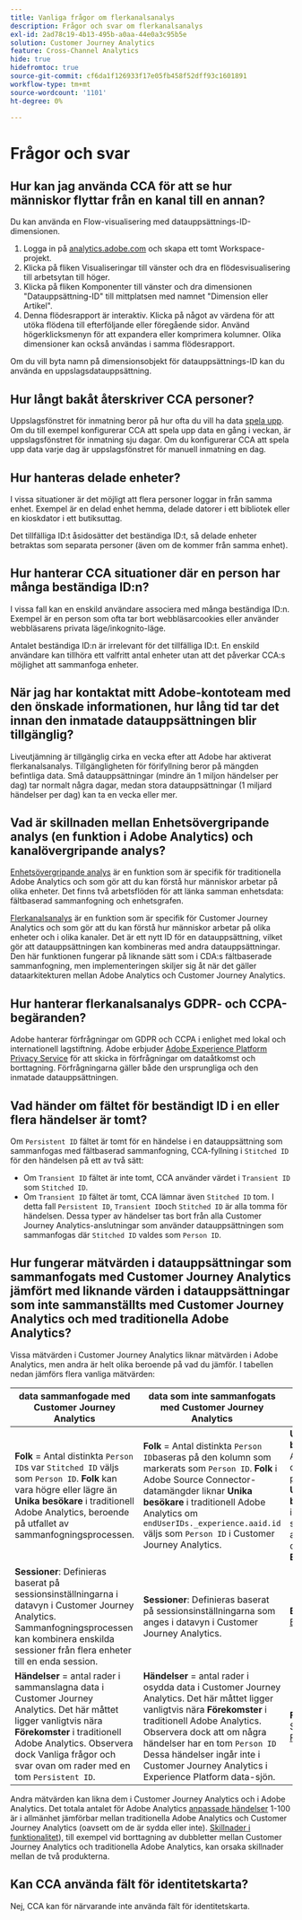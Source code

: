 ```yaml
---
title: Vanliga frågor om flerkanalsanalys
description: Frågor och svar om flerkanalsanalys
exl-id: 2ad78c19-4b13-495b-a0aa-44e0a3c95b5e
solution: Customer Journey Analytics
feature: Cross-Channel Analytics
hide: true
hidefromtoc: true
source-git-commit: cf6da1f126933f17e05fb458f52dff93c1601891
workflow-type: tm+mt
source-wordcount: '1101'
ht-degree: 0%

---
```


# Frågor och svar

## Hur kan jag använda CCA för att se hur människor flyttar från en kanal till en annan?

Du kan använda en Flow-visualisering med datauppsättnings-ID-dimensionen.

1. Logga in på [analytics.adobe.com](https://analytics.adobe.com) och skapa ett tomt Workspace-projekt.
2. Klicka på fliken Visualiseringar till vänster och dra en flödesvisualisering till arbetsytan till höger.
3. Klicka på fliken Komponenter till vänster och dra dimensionen &quot;Datauppsättning-ID&quot; till mittplatsen med namnet &quot;Dimension eller Artikel&quot;.
4. Denna flödesrapport är interaktiv. Klicka på något av värdena för att utöka flödena till efterföljande eller föregående sidor. Använd högerklicksmenyn för att expandera eller komprimera kolumner. Olika dimensioner kan också användas i samma flödesrapport.

Om du vill byta namn på dimensionsobjekt för datauppsättnings-ID kan du använda en uppslagsdatauppsättning.

## Hur långt bakåt återskriver CCA personer?

Uppslagsfönstret för inmatning beror på hur ofta du vill ha data [spela upp](replay.md). Om du till exempel konfigurerar CCA att spela upp data en gång i veckan, är uppslagsfönstret för inmatning sju dagar. Om du konfigurerar CCA att spela upp data varje dag är uppslagsfönstret för manuell inmatning en dag.

## Hur hanteras delade enheter?

I vissa situationer är det möjligt att flera personer loggar in från samma enhet. Exempel är en delad enhet hemma, delade datorer i ett bibliotek eller en kioskdator i ett butiksuttag.

Det tillfälliga ID:t åsidosätter det beständiga ID:t, så delade enheter betraktas som separata personer (även om de kommer från samma enhet).

## Hur hanterar CCA situationer där en person har många beständiga ID:n?

I vissa fall kan en enskild användare associera med många beständiga ID:n. Exempel är en person som ofta tar bort webbläsarcookies eller använder webbläsarens privata läge/inkognito-läge.

Antalet beständiga ID:n är irrelevant för det tillfälliga ID:t. En enskild användare kan tillhöra ett valfritt antal enheter utan att det påverkar CCA:s möjlighet att sammanfoga enheter.

## När jag har kontaktat mitt Adobe-kontoteam med den önskade informationen, hur lång tid tar det innan den inmatade datauppsättningen blir tillgänglig?

Liveutjämning är tillgänglig cirka en vecka efter att Adobe har aktiverat flerkanalsanalys. Tillgängligheten för förifyllning beror på mängden befintliga data. Små datauppsättningar (mindre än 1 miljon händelser per dag) tar normalt några dagar, medan stora datauppsättningar (1 miljard händelser per dag) kan ta en vecka eller mer.

## Vad är skillnaden mellan Enhetsövergripande analys (en funktion i Adobe Analytics) och kanalövergripande analys?

[Enhetsövergripande analys](https://experienceleague.adobe.com/docs/analytics/components/cda/overview.html) är en funktion som är specifik för traditionella Adobe Analytics och som gör att du kan förstå hur människor arbetar på olika enheter. Det finns två arbetsflöden för att länka samman enhetsdata: fältbaserad sammanfogning och enhetsgrafen.

[Flerkanalsanalys](/help/cca/overview.md) är en funktion som är specifik för Customer Journey Analytics och som gör att du kan förstå hur människor arbetar på olika enheter och i olika kanaler. Det är ett nytt ID för en datauppsättning, vilket gör att datauppsättningen kan kombineras med andra datauppsättningar. Den här funktionen fungerar på liknande sätt som i CDA:s fältbaserade sammanfogning, men implementeringen skiljer sig åt när det gäller dataarkitekturen mellan Adobe Analytics och Customer Journey Analytics.

## Hur hanterar flerkanalsanalys GDPR- och CCPA-begäranden?

Adobe hanterar förfrågningar om GDPR och CCPA i enlighet med lokal och internationell lagstiftning. Adobe erbjuder [Adobe Experience Platform Privacy Service](https://experienceleague.adobe.com/docs/experience-platform/privacy/home.html) för att skicka in förfrågningar om dataåtkomst och borttagning. Förfrågningarna gäller både den ursprungliga och den inmatade datauppsättningen.

## Vad händer om fältet för beständigt ID i en eller flera händelser är tomt?

Om `Persistent ID` fältet är tomt för en händelse i en datauppsättning som sammanfogas med fältbaserad sammanfogning, CCA-fyllning i `Stitched ID` för den händelsen på ett av två sätt:

* Om `Transient ID` fältet är inte tomt, CCA använder värdet i `Transient ID` som `Stitched ID`.
* Om `Transient ID` fältet är tomt, CCA lämnar även `Stitched ID` tom. I detta fall `Persistent ID`, `Transient ID`och `Stitched ID` är alla tomma för händelsen. Dessa typer av händelser tas bort från alla Customer Journey Analytics-anslutningar som använder datauppsättningen som sammanfogas där `Stitched ID` valdes som `Person ID`.

## Hur fungerar mätvärden i datauppsättningar som sammanfogats med Customer Journey Analytics jämfört med liknande värden i datauppsättningar som inte sammanställts med Customer Journey Analytics och med traditionella Adobe Analytics?

Vissa mätvärden i Customer Journey Analytics liknar mätvärden i Adobe Analytics, men andra är helt olika beroende på vad du jämför. I tabellen nedan jämförs flera vanliga mätvärden:

| **data sammanfogade med Customer Journey Analytics** | **data som inte sammanfogats med Customer Journey Analytics** | **Traditionell Adobe Analytics** | **Analytics Ultimate med CDA** |
| ----- | ----- | ----- | ----- |
| **Folk** = Antal distinkta `Person ID`s var `Stitched ID` väljs som `Person ID`. **Folk** kan vara högre eller lägre än **Unika besökare** i traditionell Adobe Analytics, beroende på utfallet av sammanfogningsprocessen. | **Folk** = Antal distinkta `Person ID`baseras på den kolumn som markerats som `Person ID`. **Folk** i Adobe Source Connector-datamängder liknar **Unika besökare** i traditionell Adobe Analytics om `endUserIDs._experience.aaid.id` väljs som `Person ID` i Customer Journey Analytics. | **Unika besökare** = Antal distinkta person-ID:n. **Unika besökare** får inte vara samma som antalet distinkta **ECID** s. | Se [Folk](https://experienceleague.adobe.com/docs/analytics/components/metrics/people.html). |
| **Sessioner**: Definieras baserat på sessionsinställningarna i datavyn i Customer Journey Analytics. Sammanfogningsprocessen kan kombinera enskilda sessioner från flera enheter till en enda session. | **Sessioner**: Definieras baserat på sessionsinställningarna som anges i datavyn i Customer Journey Analytics. | **Besök**: Se [Besök](https://experienceleague.adobe.com/docs/analytics/components/metrics/visits.html). | **Besök**: Definieras baserat på sessionsinställningarna som anges i [CDA Virtual Report Suite](https://experienceleague.adobe.com/docs/analytics/components/cda/setup.html). |
| **Händelser** = antal rader i sammanslagna data i Customer Journey Analytics. Det här måttet ligger vanligtvis nära **Förekomster** i traditionell Adobe Analytics. Observera dock Vanliga frågor och svar ovan om rader med en tom `Persistent ID`. | **Händelser** = antal rader i osydda data i Customer Journey Analytics. Det här måttet ligger vanligtvis nära **Förekomster** i traditionell Adobe Analytics. Observera dock att om några händelser har en tom `Person ID` Dessa händelser ingår inte i Customer Journey Analytics i Experience Platform data-sjön. | **Förekomster**: Se [Förekomster](https://experienceleague.adobe.com/docs/analytics/components/metrics/occurrences.html). | **Förekomster**: Se [Förekomster](https://experienceleague.adobe.com/docs/analytics/components/metrics/occurrences.html). |

Andra mätvärden kan likna dem i Customer Journey Analytics och i Adobe Analytics. Det totala antalet för Adobe Analytics [anpassade händelser](https://experienceleague.adobe.com/docs/analytics/components/metrics/custom-events.html) 1-100 är i allmänhet jämförbar mellan traditionella Adobe Analytics och Customer Journey Analytics (oavsett om de är sydda eller inte). [Skillnader i funktionalitet](/help/getting-started/aa-vs-cja/cja-aa.md)), till exempel vid borttagning av dubbletter mellan Customer Journey Analytics och traditionella Adobe Analytics, kan orsaka skillnader mellan de två produkterna.

## Kan CCA använda fält för identitetskarta?

Nej, CCA kan för närvarande inte använda fält för identitetskarta.
